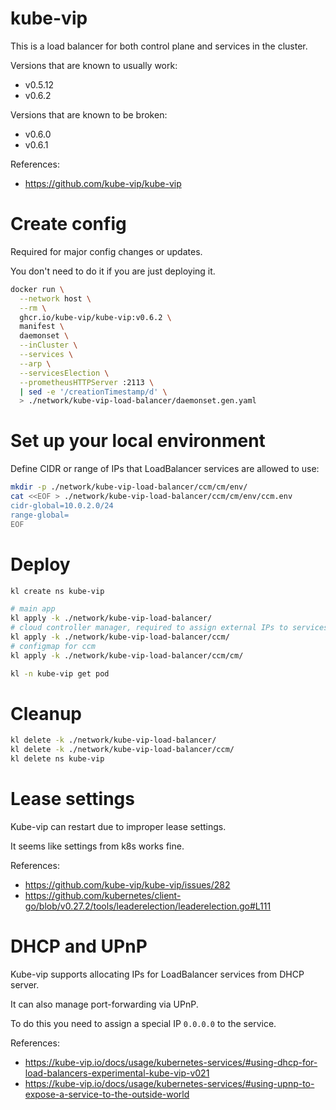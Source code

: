 
# kube-vip

This is a load balancer for both control plane and services in the cluster.

Versions that are known to usually work:
- v0.5.12
- v0.6.2

Versions that are known to be broken:
- v0.6.0
- v0.6.1

References:
- https://github.com/kube-vip/kube-vip

# Create config

Required for major config changes or updates.

You don't need to do it if you are just deploying it.

```bash
docker run \
  --network host \
  --rm \
  ghcr.io/kube-vip/kube-vip:v0.6.2 \
  manifest \
  daemonset \
  --inCluster \
  --services \
  --arp \
  --servicesElection \
  --prometheusHTTPServer :2113 \
  | sed -e '/creationTimestamp/d' \
  > ./network/kube-vip-load-balancer/daemonset.gen.yaml
```

# Set up your local environment

Define CIDR or range of IPs that LoadBalancer services are allowed to use:

```bash
mkdir -p ./network/kube-vip-load-balancer/ccm/cm/env/
cat <<EOF > ./network/kube-vip-load-balancer/ccm/cm/env/ccm.env
cidr-global=10.0.2.0/24
range-global=
EOF
```

# Deploy

```bash
kl create ns kube-vip

# main app
kl apply -k ./network/kube-vip-load-balancer/
# cloud controller manager, required to assign external IPs to services
kl apply -k ./network/kube-vip-load-balancer/ccm/
# configmap for ccm
kl apply -k ./network/kube-vip-load-balancer/ccm/cm/

kl -n kube-vip get pod
```

# Cleanup

```bash
kl delete -k ./network/kube-vip-load-balancer/
kl delete -k ./network/kube-vip-load-balancer/ccm/
kl delete ns kube-vip
```

# Lease settings

Kube-vip can restart due to improper lease settings.

It seems like settings from k8s works fine.

References:
- https://github.com/kube-vip/kube-vip/issues/282
- https://github.com/kubernetes/client-go/blob/v0.27.2/tools/leaderelection/leaderelection.go#L111

# DHCP and UPnP

Kube-vip supports allocating IPs for LoadBalancer services from DHCP server.

It can also manage port-forwarding via UPnP.

To do this you need to assign a special IP `0.0.0.0` to the service.

References:
- https://kube-vip.io/docs/usage/kubernetes-services/#using-dhcp-for-load-balancers-experimental-kube-vip-v021
- https://kube-vip.io/docs/usage/kubernetes-services/#using-upnp-to-expose-a-service-to-the-outside-world
